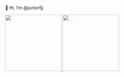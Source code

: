 👋 Hi, I’m @juniorfjj

<div>
<a href="https://github.com/juniorfjj">
<img height="180em" src="https://github-readme-stats.vercel.app/api/top-langs/?username=juniorfjj&layout=compact&langs_count=7&theme=dracula"/>
<img height="180em" src="https://github-readme-stats.vercel.app/api?username=juniorfjj&show_icons=true&theme=dracula&include_all_commits=true&count_private=true"/>
</div>
<!---
juniorfjj/juniorfjj is a ✨ special ✨ repository because its `README.md` (this file) appears on your GitHub profile.
You can click the Preview link to take a look at your changes.
--->
